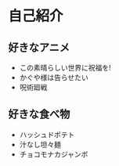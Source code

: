 # 自己紹介

## 好きなアニメ
- この素晴らしい世界に祝福を!
- かぐや様は告らせたい
- 呪術廻戦

## 好きな食べ物
- ハッシュドポテト
- 汁なし坦々麺
- チョコモナカジャンボ

